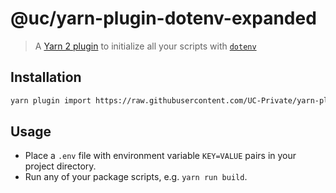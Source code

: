 # @uc/yarn-plugin-dotenv-expanded

> A [Yarn 2 plugin](https://yarnpkg.com/features/plugins) to initialize all your scripts with [`dotenv`](https://github.com/motdotla/dotenv)

## Installation

```sh
yarn plugin import https://raw.githubusercontent.com/UC-Private/yarn-plugin-dotenv-expanded/master/bundles/%40yarnpkg/plugin-dotenv-expanded.js
```

## Usage

- Place a `.env` file with environment variable `KEY=VALUE` pairs in your project directory.
- Run any of your package scripts, e.g. `yarn run build`.
